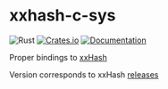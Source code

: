 # xxhash-c-sys

![Rust](https://github.com/DoumanAsh/xxhash-c-sys/workflows/Rust/badge.svg?branch=master)
[![Crates.io](https://img.shields.io/crates/v/xxhash-c-sys.svg)](https://crates.io/crates/xxhash-c-sys)
[![Documentation](https://docs.rs/xxhash-c-sys/badge.svg)](https://docs.rs/crate/xxhash-c-sys/)

Proper bindings to [xxHash](https://github.com/Cyan4973/xxHash)

Version corresponds to xxHash [releases](https://github.com/Cyan4973/xxHash/releases)
